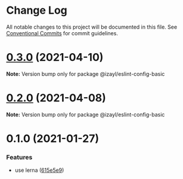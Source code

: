 # Change Log

All notable changes to this project will be documented in this file.
See [Conventional Commits](https://conventionalcommits.org) for commit guidelines.

# [0.3.0](https://github.com/izayl/eslint-config/compare/v0.2.2...v0.3.0) (2021-04-10)

**Note:** Version bump only for package @izayl/eslint-config-basic





# [0.2.0](https://github.com/izayl/eslint-config/compare/v0.1.0...v0.2.0) (2021-04-08)

**Note:** Version bump only for package @izayl/eslint-config-basic





# 0.1.0 (2021-01-27)


### Features

* use lerna ([615e5e9](https://github.com/izayl/eslint-config/commit/615e5e96daf8dd0a7c77d122d8def4fa7407942e))
